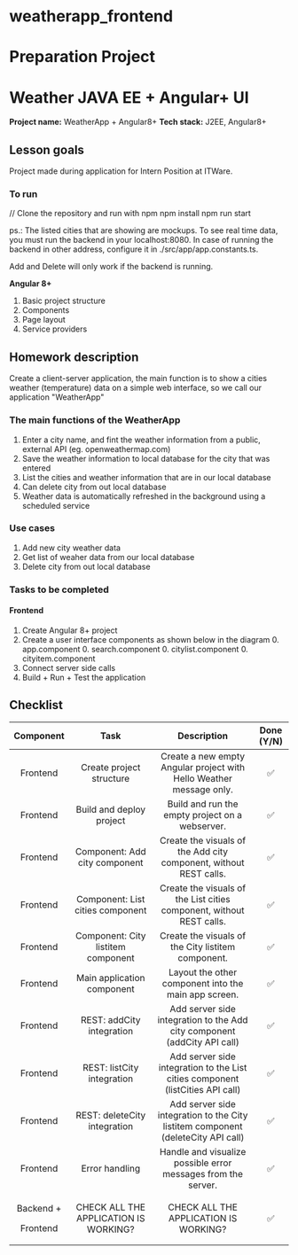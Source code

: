 # weatherapp_frontend

# **Preparation Project**
# **Weather JAVA EE + Angular+  UI**
**Project name:** WeatherApp + Angular8+
**Tech stack:** J2EE, Angular8+
## **Lesson goals**
Project made during application for Intern Position at ITWare.

### To run
 // Clone the repository and run with npm
   npm install
   npm run start

ps.: The listed cities that are showing are mockups. To see real time data, you must run the
backend in your localhost:8080. In case of running the backend in other address, configure it in
./src/app/app.constants.ts.

Add and Delete will only work if the backend is running.

**Angular 8+**
1. Basic project structure
1. Components
1. Page layout
1. Service providers


## **Homework description**
Create a client-server application, the main function is to show a cities weather (temperature) data on a simple web interface, so we call our application "WeatherApp"

### **The main functions of the WeatherApp**
1. Enter a city name, and fint the weather information from a public, external API (eg. openweathermap.com)
1. Save the weather information to local database for the city that was entered
1. List the cities and weather information that are in our local database
1. Can delete city from out local database
1. Weather data is automatically refreshed in the background using a scheduled service

### **Use cases**
1. Add new city weather data
1. Get list of weaher data from our local database
1. Delete city from out local database

### **Tasks to be completed**
#### **Frontend**
1. Create Angular 8+ project
1. Create a user interface components as shown below in the diagram
   0. app.component
   0. search.component
   0. citylist.component
   0. cityitem.component
1. Connect server side calls
1. Build + Run + Test the application

## **Checklist**

|**Component**|**Task**|**Description**|**Done (Y/N)**|
| :-: | :-: | :-: | :-: |
|Frontend|Create project structure|Create a new empty Angular project with Hello Weather message only.|:white_check_mark:|
|Frontend|Build and deploy project|Build and run the empty project on a webserver.|:white_check_mark:|
|Frontend|Component: Add city component|Create the visuals of the Add city component, without REST calls.|:white_check_mark:|
|Frontend|Component: List cities component|Create the visuals of the List cities component, without REST calls.|:white_check_mark:|
|Frontend|Component: City listitem component|Create the visuals of the City listitem component.|:white_check_mark:|
|Frontend|Main application component|Layout the other component into the main app screen.|:white_check_mark:|
|Frontend|REST: addCity integration|Add server side integration to the Add city component (addCity API call)|:white_check_mark:|
|Frontend|REST: listCity integration|Add server side integration to the List cities component (listCities API call)|:white_check_mark:|
|Frontend|REST: deleteCity integration|Add server side integration to the City listitem component (deleteCity API call)|:white_check_mark:|
|Frontend|Error handling|Handle and visualize possible error messages from the server.|:white_check_mark:|
|<p>Backend +</p><p>Frontend</p>|CHECK ALL THE APPLICATION IS WORKING?|CHECK ALL THE APPLICATION IS WORKING?|:white_check_mark:|